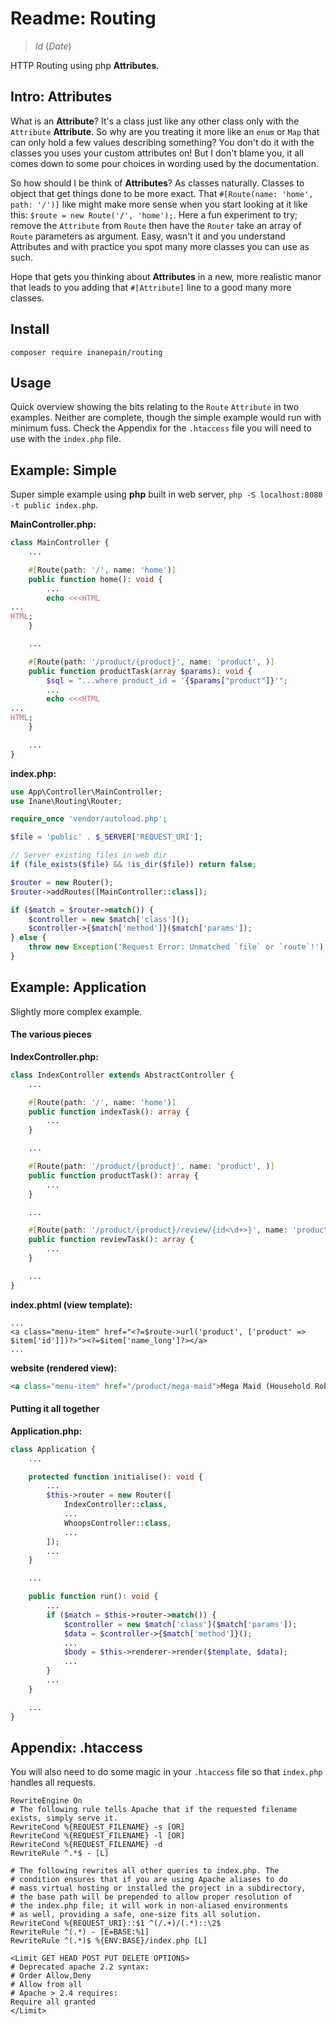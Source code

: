 # Readme: Routing

> $Id$ ($Date$)

HTTP Routing using php **Attributes**.

## Intro: Attributes

What is an **Attribute**? It's a class just like any other class only with the `Attribute` **Attribute**. So why are you treating it more like an `enum` or `Map` that can only hold a few values describing something? You don't do it with the classes you uses your custom attributes on! But I don't blame you, it all comes down to some pour choices in wording used by the documentation.

So how should I be think of **Attributes**? As classes naturally. Classes to object that get things done to be more exact. That `#[Route(name: 'home', path: '/')]` like might make more sense when you start looking at it like this: `$route = new Route('/', 'home');`. Here a fun experiment to try; remove the `Attribute` from `Route` then have the `Router` take an array of `Route` parameters as argument. Easy, wasn't it and you understand Attributes and with practice you spot many more classes you can use as such.

Hope that gets you thinking about **Attributes** in a new, more realistic manor that leads to you adding that `#[Attribute]` line to a good many more classes.

## Install

`composer require inanepain/routing`

## Usage

Quick overview showing the bits relating to the `Route` `Attribute` in two examples. Neither are complete, though the simple example would run with minimum fuss. Check the Appendix for the `.htaccess` file you will need to use with the `index.php` file.

## Example: Simple

Super simple example using **php** built in web server, `php -S localhost:8080 -t public index.php`.

**MainController.php:**

```php
class MainController {
    ...

    #[Route(path: '/', name: 'home')]
    public function home(): void {
        ...
        echo <<<HTML
...
HTML;
    }

    ...

    #[Route(path: '/product/{product}', name: 'product', )]
    public function productTask(array $params): void {
        $sql = "...where product_id = '{$params["product"]}'";
        ...
        echo <<<HTML
...
HTML;
    }

    ...
}
```

**index.php:**

```php
use App\Controller\MainController;
use Inane\Routing\Router;

require_once 'vendor/autoload.php';

$file = 'public' . $_SERVER['REQUEST_URI'];

// Server existing files in web dir
if (file_exists($file) && !is_dir($file)) return false;

$router = new Router();
$router->addRoutes([MainController::class]);

if ($match = $router->match()) {
    $controller = new $match['class']();
    $controller->{$match['method']}($match['params']);
} else {
    throw new Exception('Request Error: Unmatched `file` or `route`!');
}

```

## Example: Application

Slightly more complex example.

#### The various pieces

**IndexController.php:**

```php
class IndexController extends AbstractController {
    ...

    #[Route(path: '/', name: 'home')]
    public function indexTask(): array {
        ...
    }

    ...

    #[Route(path: '/product/{product}', name: 'product', )]
    public function productTask(): array {
        ...
    }

    ...

    #[Route(path: '/product/{product}/review/{id<\d+>}', name: 'product-review')]
    public function reviewTask(): array {
        ...
    }

    ...
}
```

**index.phtml (view template):**

```phtml
...
<a class="menu-item" href="<?=$route->url('product', ['product' => $item['id']])?>"><?=$item['name_long']?></a>
...
```

**website (rendered view):**

```html
<a class="menu-item" href="/product/mega-maid">Mega Maid (Household Robot Helper)</a>
```

#### Putting it all together

**Application.php:**

```php
class Application {
    ...

    protected function initialise(): void {
        ...
        $this->router = new Router([
            IndexController::class,
            ...
            WhoopsController::class,
            ...
        ]);
        ...
    }

    ...

    public function run(): void {
        ...
        if ($match = $this->router->match()) {
            $controller = new $match['class']($match['params']);
            $data = $controller->{$match['method']}();
            ...
            $body = $this->renderer->render($template, $data);
            ...
        }
        ...
    }

    ...
}
```

## Appendix: .htaccess

You will also need to do some magic in your `.htaccess` file so that `index.php` handles all requests.

```appache
RewriteEngine On
# The following rule tells Apache that if the requested filename exists, simply serve it.
RewriteCond %{REQUEST_FILENAME} -s [OR]
RewriteCond %{REQUEST_FILENAME} -l [OR]
RewriteCond %{REQUEST_FILENAME} -d
RewriteRule ^.*$ - [L]

# The following rewrites all other queries to index.php. The 
# condition ensures that if you are using Apache aliases to do
# mass virtual hosting or installed the project in a subdirectory,
# the base path will be prepended to allow proper resolution of
# the index.php file; it will work in non-aliased environments
# as well, providing a safe, one-size fits all solution.
RewriteCond %{REQUEST_URI}::$1 ^(/.+)/(.*)::\2$
RewriteRule ^(.*) - [E=BASE:%1]
RewriteRule ^(.*)$ %{ENV:BASE}/index.php [L]

<Limit GET HEAD POST PUT DELETE OPTIONS>
# Deprecated apache 2.2 syntax:
# Order Allow,Deny
# Allow from all
# Apache > 2.4 requires:
Require all granted
</Limit>
```
